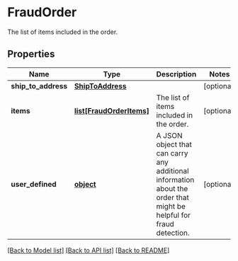 # FraudOrder

The list of items included in the order.
## Properties
Name | Type | Description | Notes
------------ | ------------- | ------------- | -------------
**ship_to_address** | [**ShipToAddress**](ShipToAddress.md) |  | [optional] 
**items** | [**list[FraudOrderItems]**](FraudOrderItems.md) | The list of items included in the order. | [optional] 
**user_defined** | [**object**](.md) | A JSON object that can carry any additional information about the order that might be helpful for fraud detection. | [optional] 

[[Back to Model list]](../README.md#documentation-for-models) [[Back to API list]](../README.md#documentation-for-api-endpoints) [[Back to README]](../README.md)


